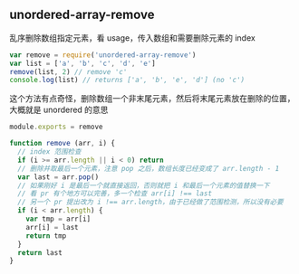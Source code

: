 ## unordered-array-remove

乱序删除数组指定元素，看 usage，传入数组和需要删除元素的 index

```js
var remove = require('unordered-array-remove')
var list = ['a', 'b', 'c', 'd', 'e']
remove(list, 2) // remove 'c'
console.log(list) // returns ['a', 'b', 'e', 'd'] (no 'c')
```

这个方法有点奇怪，删除数组一个非末尾元素，然后将末尾元素放在删除的位置，大概就是 unordered 的意思

```js
module.exports = remove

function remove (arr, i) {
  // index 范围检查
  if (i >= arr.length || i < 0) return
  // 删除并取最后一个元素，注意 pop 之后，数组长度已经变成了 arr.length - 1
  var last = arr.pop()
  // 如果刚好 i 是最后一个就直接返回，否则就把 i 和最后一个元素的值替换一下
  // 看 pr 有个地方可以完善，多一个检查 arr[i] !== last
  // 另一个 pr 提出改为 i !== arr.length，由于已经做了范围检测，所以没有必要
  if (i < arr.length) {
    var tmp = arr[i]
    arr[i] = last
    return tmp
  }
  return last
}
```